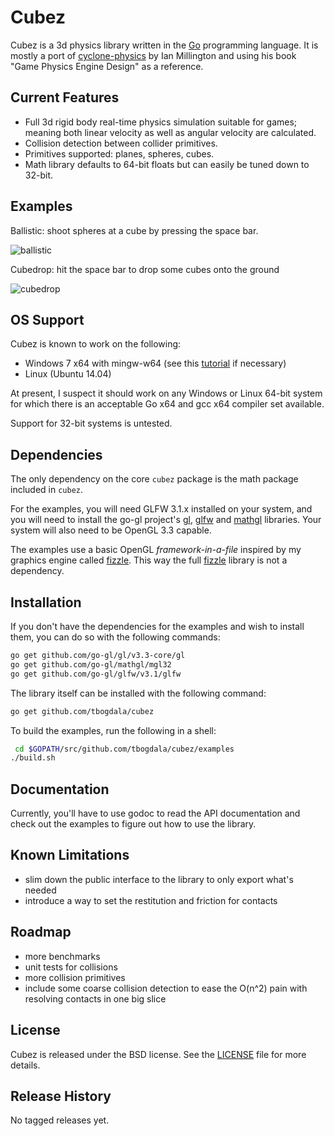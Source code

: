 Cubez
======

Cubez is a 3d physics library written in the [Go][golang] programming language. It is
 mostly a port of [cyclone-physics][cyclone] by Ian Millington and using his book
"Game Physics Engine Design" as a reference.

Current Features
----------------

* Full 3d rigid body real-time physics simulation suitable for games; meaning
  both linear velocity as well as angular velocity are calculated.
* Collision detection between collider primitives.
* Primitives supported: planes, spheres, cubes.
* Math library defaults to 64-bit floats but can easily be tuned down to 32-bit.

Examples
--------

Ballistic: shoot spheres at a cube by pressing the space bar.

![ballistic][ballistic_ss]

Cubedrop: hit the space bar to drop some cubes onto the ground

![cubedrop][cubedrop_ss]

OS Support
----------

Cubez is known to work on the following:

* Windows 7 x64 with mingw-w64 (see this [tutorial][am_mingw64] if necessary)
* Linux (Ubuntu 14.04)

At present, I suspect it should work on any Windows or Linux 64-bit system for which
there is an acceptable Go x64 and gcc x64 compiler set available.

Support for 32-bit systems is untested.

Dependencies
------------

The only dependency on the core `cubez` package is the math package included in `cubez`.

For the examples, you will need GLFW 3.1.x installed on your system, and you will need
to install the go-gl project's [gl][gogl_gl], [glfw][gogl_glfw] and [mathgl][gogl_mgl]
libraries. Your system will also need to be OpenGL 3.3 capable.

The examples use a basic OpenGL *framework-in-a-file* inspired by my graphics engine
called [fizzle][fizzle]. This way the full [fizzle][fizzle] library is not a dependency.

Installation
------------

If you don't have the dependencies for the examples and wish to install them,
you can do so with the following commands:

```bash
go get github.com/go-gl/gl/v3.3-core/gl
go get github.com/go-gl/mathgl/mgl32
go get github.com/go-gl/glfw/v3.1/glfw
```

The library itself can be installed with the following command:

```bash
go get github.com/tbogdala/cubez
```

To build the examples, run the following in a shell:

```bash
 cd $GOPATH/src/github.com/tbogdala/cubez/examples
./build.sh
```

Documentation
-------------

Currently, you'll have to use godoc to read the API documentation and check
out the examples to figure out how to use the library.


Known Limitations
-----------------

* slim down the public interface to the library to only export what's needed
* introduce a way to set the restitution and friction for contacts


Roadmap
-------

* more benchmarks
* unit tests for collisions
* more collision primitives
* include some coarse collision detection to ease the O(n^2) pain with
  resolving contacts in one big slice

License
-------

Cubez is released under the BSD license. See the [LICENSE][license-link] file for more details.


Release History
---------------

No tagged releases yet.



[golang]: https://golang.org/
[license-link]: https://raw.githubusercontent.com/tbogdala/cubez/master/LICENSE
[cyclone]: https://github.com/idmillington/cyclone-physics
[fizzle]: https://github.com/tbogdala/fizzle
[gogl_gl]: https://github.com/go-gl/gl
[gogl_glfw]: https://github.com/go-gl/glfw
[gogl_mgl]: https://github.com/go-gl/mathgl
[am_mingw64]: http://animal-machine.com/blog/150723_mingw-w64_and_Go.md

[ballistic_ss]: https://raw.githubusercontent.com/tbogdala/cubez/master/examples/screenshots/ballistic-150912.jpg
[cubedrop_ss]: https://raw.githubusercontent.com/tbogdala/cubez/master/examples/screenshots/cubedrop-150912.jpg
